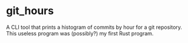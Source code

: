 # git_hours

A CLI tool that prints a histogram of commits by hour for a git repository. This useless program was (possibly?) my first Rust program.